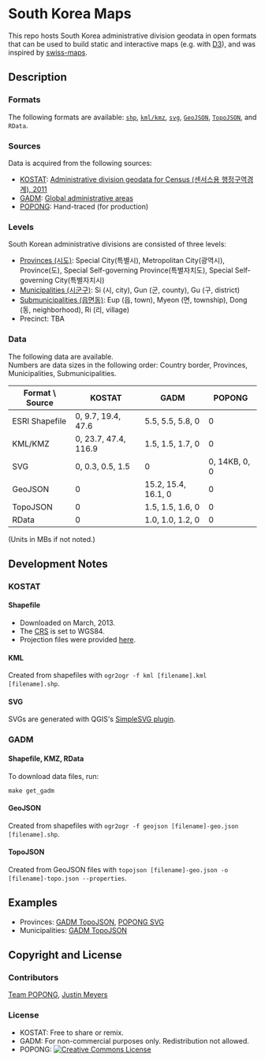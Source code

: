 South Korea Maps
================

This repo hosts South Korea administrative division geodata in open formats that can be used to build static and interactive maps (e.g. with [D3](http://d3js.org)), and was inspired by [swiss-maps](https://github.com/interactivethings/swiss-maps).


## Description
### Formats
The following formats are available: 
[`shp`](http://en.wikipedia.org/wiki/Shapefile),
[`kml/kmz`](http://en.wikipedia.org/wiki/Keyhole_Markup_Language),
[`svg`](http://en.wikipedia.org/wiki/Scalable_Vector_Graphics), 
[`GeoJSON`](http://geojson.org),
[`TopoJSON`](http://github.com/mbostock/topojson), 
and `RData`.

### Sources 
Data is acquired from the following sources:

- [KOSTAT](http://kostat.go.kr): [Administrative division geodata for Census (센서스용 행정구역경계), 2011](http://sgis.kostat.go.kr/statbd/statbd_03.vw)
- [GADM](http://www.gadm.org): [Global administrative areas](http://www.gadm.org/country)
- [POPONG](http://popong.com): Hand-traced (for production)

### Levels
South Korean administrative divisions are consisted of three levels:

- [Provinces (시도)](http://en.wikipedia.org/wiki/Administrative_divisions_of_South_Korea#Provincial_level_divisions): Special City(특별시), Metropolitan City(광역시), Province(도), Special Self-governing Province(특별자치도), Special Self-governing City(특별자치시)
- [Municipalities (시군구)](http://en.wikipedia.org/wiki/Administrative_divisions_of_South_Korea#Municipal_level_divisions): Si (시, city), Gun (군, county), Gu (구, district)
- [Submunicipalities (읍면동)](http://en.wikipedia.org/wiki/Administrative_divisions_of_South_Korea#Submunicipal_level_divisions): Eup (읍, town), Myeon (면, township), Dong (동, neighborhood), Ri (리, village)
- Precinct: TBA

### Data
The following data are available.<br>
Numbers are data sizes in the following order: Country border, Provinces, Municipalities, Submunicipalities.

<table>
<thead>
    <tr>
        <th>Format \ Source</th>
        <th>KOSTAT</th>
        <th>GADM</th>
        <th>POPONG</th>
    </tr>
</thead>
<tbody>
    <tr>
        <td>ESRI Shapefile</td>
        <td>0, 9.7, 19.4, 47.6</td>
        <td>5.5, 5.5, 5.8, 0</td>
        <td>0</td>
    </tr>
    <tr>
        <td>KML/KMZ</td>
        <td>0, 23.7, 47.4, 116.9</td>
        <td>1.5, 1.5, 1.7, 0</td>
        <td>0</td>
    </tr>
    <tr>
        <td>SVG</td>
        <td>0, 0.3, 0.5, 1.5</td>
        <td>0</td>
        <td>0, 14KB, 0, 0</td>
    </tr>
    <tr>
        <td>GeoJSON</td>
        <td>0</td>
        <td>15.2, 15.4, 16.1, 0</td>
        <td>0</td>
    </tr>
    <tr>
        <td>TopoJSON</td>
        <td>0</td>
        <td>1.5, 1.5, 1.6, 0</td>
        <td>0</td>
    </tr>
    <tr>
        <td>RData</td>
        <td>0</td>
        <td>1.0, 1.0, 1.2, 0</td>
        <td>0</td>
    </tr>
</tbody>
</table>

<p>(Units in MBs if not noted.)</p>

## Development Notes
### KOSTAT
#### Shapefile
- Downloaded on March, 2013.
- The [CRS](http://en.wikipedia.org/wiki/Coordinate_reference_system) is set to WGS84.
- Projection files were provided [here](http://sgis.kostat.go.kr/contents/support/support_01_closeup.jsp?sgis_board_seq=344&code=N).

#### KML
Created from shapefiles with `ogr2ogr -f kml [filename].kml [filename].shp`.

#### SVG
SVGs are generated with QGIS's [SimpleSVG plugin](http://plugins.qgis.org/plugins/simplesvg/).


### GADM
#### Shapefile, KMZ, RData
To download data files, run:

    make get_gadm

#### GeoJSON
Created from shapefiles with `ogr2ogr -f geojson [filename]-geo.json [filename].shp`.

#### TopoJSON
Created from GeoJSON files with `topojson [filename]-geo.json -o [filename]-topo.json --properties`.

## Examples
- Provinces: [GADM TopoJSON](http://bl.ocks.org/e9t/5409484), [POPONG SVG](http://bl.ocks.org/e9t/5712545)
- Municipalities: [GADM TopoJSON](http://bl.ocks.org/e9t/5409518)

## Copyright and License
### Contributors
[Team POPONG](http://en.popong.com), [Justin Meyers](mailto:justinelliotmeyers@gmail.com)

### License
- KOSTAT: Free to share or remix.
- GADM:  For non-commercial purposes only. Redistribution not allowed.
- POPONG: <a rel="license" href="http://creativecommons.org/licenses/by/4.0/"><img alt="Creative Commons License" style="border-width:0" src="http://i.creativecommons.org/l/by/4.0/80x15.png" /></a>
